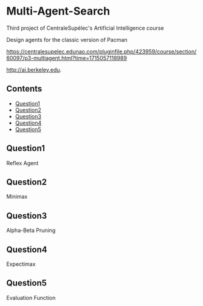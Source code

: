 # Multi-Agent-Search
Third project of CentraleSupélec's Artificial Intelligence course

Design agents for the classic version of Pacman

https://centralesupelec.edunao.com/pluginfile.php/423959/course/section/60097/p3-multiagent.html?time=1715057118989

http://ai.berkeley.edu.

## Contents
- [Question1](#Question1)
- [Question2](#Question2)
- [Question3](#Question3)
- [Question4](#Question4)
- [Question5](#Question5)

## Question1

Reflex Agent

## Question2

Minimax

## Question3

Alpha-Beta Pruning

## Question4

Expectimax

## Question5

Evaluation Function
